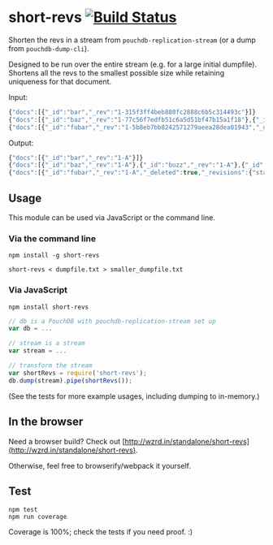 short-revs [![Build Status](https://travis-ci.org/pouchdb-community/short-revs.svg?branch=master)](https://travis-ci.org/pouchdb-community/short-revs)
====

Shorten the revs in a stream from `pouchdb-replication-stream` (or a dump from `pouchdb-dump-cli`).

Designed to be run over the entire stream (e.g. for a large initial dumpfile). Shortens all the revs to the smallest possible size while retaining uniqueness for that document.

Input:

```js
{"docs":[{"_id":"bar","_rev":"1-315f3ff4beb880fc2888c6b5c314493c"}]}
{"docs":[{"_id":"baz","_rev":"1-77c56f7edfb51c6a5d51bf47b15a1f18"},{"_id":"buzz","_rev":"1-a34f0b7f5ef75d3911355f7398826bb7"},{"_id":"quux","_rev":"1-ed3e56a4f66dc55aa582d9ef24f9e6d9"},{"_id":"toto","_rev":"1-c803e606ca9c905d8126f03cc355e77c"},{"_id":"fifi","_rev":"1-c82778a17dab711489c8b95be0281e19"}]}
{"docs":[{"_id":"fubar","_rev":"1-5b8eb7bb8242571279aeea28dea01943","_deleted":true,"_revisions":{"start":1,"ids":["5b8eb7bb8242571279aeea28dea01943"]}},{"_id":"fubar","_rev":"1-3dd249bec829a05ab5aa998fc97952d1","_deleted":true,"_revisions":{"start":1,"ids":["3dd249bec829a05ab5aa998fc97952d1"]}},{"_id":"fubar","_rev":"2-f870e5f50110e158910807b783737331","_revisions":{"start":2,"ids":["3dd249bec829a05ab5aa998fc97952d1","f870e5f50110e158910807b783737331"]}}]}
```

Output:

```js
{"docs":[{"_id":"bar","_rev":"1-A"}]}
{"docs":[{"_id":"baz","_rev":"1-A"},{"_id":"buzz","_rev":"1-A"},{"_id":"quux","_rev":"1-A"},{"_id":"toto","_rev":"1-A"},{"_id":"fifi","_rev":"1-A"}]}
{"docs":[{"_id":"fubar","_rev":"1-A","_deleted":true,"_revisions":{"start":1,"ids":["A"]}},{"_id":"fubar","_rev":"1-B","_deleted":true,"_revisions":{"start":1,"ids":["B"]}},{"_id":"fubar","_rev":"2-C","_revisions":{"start":2,"ids":["B","C"]}}]}
```

Usage
---

This module can be used via JavaScript or the command line.

### Via the command line

```
npm install -g short-revs
```

```
short-revs < dumpfile.txt > smaller_dumpfile.txt
```

### Via JavaScript

```
npm install short-revs
```

```js
// db is a PouchDB with pouchdb-replication-stream set up
var db = ...

// stream is a stream
var stream = ...

// transform the stream
var shortRevs = require('short-revs');
db.dump(stream).pipe(shortRevs());
```

(See the tests for more example usages, including dumping to in-memory.)

In the browser
----

Need a browser build? Check out [http://wzrd.in/standalone/short-revs](http://wzrd.in/standalone/short-revs).

Otherwise, feel free to browserify/webpack it yourself.

Test
----

```
npm test
npm run coverage
```

Coverage is 100%; check the tests if you need proof. :)
